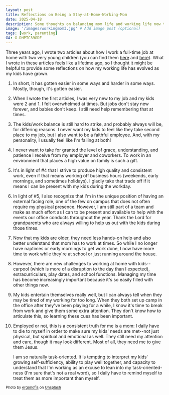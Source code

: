 ```yaml
---
layout: post
title: Reflections on Being a Stay-at-Home-Working-Mom
date: 2025-04-18
description: Some thoughts on balancing mom life and working life now that my kids are a little older.
image: '/images/workingmom3.jpg' # Add image post (optional)
tags: [work, parenting]
GA: G-DHPTC39GDF
---
```

Three years ago, I wrote two articles about how I work a full-time job at home with two very young children (you can find them [here](https://www.meredithcook.net/the-stay-at-home-full-time-working-mom) and [here](https://www.meredithcook.net/the-stay-at-home-working-mom-part-2)). What I wrote in these articles feels like a lifetime ago, so I thought it might be helpful to provide some reflections on how my working life has evolved as my kids have grown. 

1. In short, it has gotten easier in some ways and harder in some ways. Mostly, though, it's gotten easier.  
2. When I wrote the first articles, I was very new to my job and my kids were 2 and 1. I felt overwhelmed at times. But jobs don't stay new forever, and babies don't keep. I still need help remembering that at times. 
3. The kids/work balance is still hard to strike, and probably always will be, for differing reasons. I never want my kids to feel like they take second place to my job, but I also want to be a faithful employee. And, with my personality, I usually feel like I'm failing at both!
4. I never want to take for granted the level of grace, understanding, and patience I receive from my employer and coworkers. To work in an environment that places a high value on family is such a gift. 
5. It's in light of #4 that I strive to produce high quality and consistent work, even if that means working off business hours (weekends, early mornings, and sometimes holidays). I gladly take that trade off if it means I can be present with my kids during the workday.
6. In light of #5, I also recognize that I'm in the unique position of having an external facing role, one of the few on campus that does not often require my physical presence. However, I am still part of a team and make as much effort as I can to be present and available to help with the events our office conducts throughout the year. Thank the Lord for grandparents who are always willing to help us out with the kids during those times. 
7. Now that my kids are older, they need less hands-on help and also better understand that mom has to work at times. So while I no longer have naptimes or early mornings to get work done, I now have more time to work while they're at school or just running around the house.
8. However, there are new challenges to working at home with kids--carpool (which is more of a disruption to the day than I expected), extracurriculars, play dates, and school functions. Managing my time has become increasingly important because it's so easily filled with other things now.
9. My kids entertain themselves really well, but I can always tell when they may be tired of my working for too long. When they both set up camp in the office after they've been playing for a while, I know it's time to break from work and give them some extra attention. They don't know how to articulate this, so learning these cues has been important.
10. Employed or not, this is a consistent truth for me is a mom: I daily have to die to myself in order to make sure my kids' needs are met--not just physical, but spiritual and emotional as well. They still need my attention and care, though it may look different. Most of all, they need me to give them Jesus.

    I am so naturally task-oriented. It is tempting to interpret my kids' growing self-sufficiency, ability to play well together, and capacity to understand that I'm working as an excuse to lean into my task-oriented-ness (I'm sure that's not a real word), so I daily have to remind myself to treat them as more important than myself. 


<sub>Photo by <a href="https://unsplash.com/@ergonofis?utm_content=creditCopyText&utm_medium=referral&utm_source=unsplash">ergonofis</a> on <a href="https://unsplash.com/photos/a-woman-sitting-at-a-table-with-a-child-using-a-laptop-Yt-xvKkXtCc?utm_content=creditCopyText&utm_medium=referral&utm_source=unsplash">Unsplash</a></sub>
      





